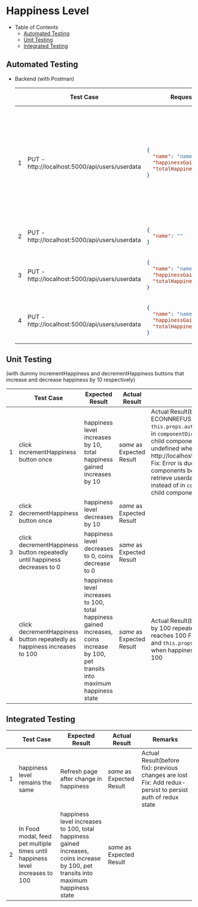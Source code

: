 # Happiness Level

- Table of Contents
  - [Automated Testing](#automated-testing)
  - [Unit Testing](#unit-testing)
  - [Integrated Testing](#integrated-testing)

## Automated Testing

- Backend (with Postman)

  <table>
  <thead>
  <tr>
  <th></th>
  <th>
  Test Case
  </th>
  <th>
  Request Body
  </th>
  <th>
  Expected Result
  </th>
  <th>
  Actual Result
  </th>
  <th>
  Remarks
  </th>
  </tr>
  </thead>

  <tr>
  <td>
  1
  </td>
  <td>
  PUT - http://localhost:5000/api/users/userdata
  </td>
  <td>

  ```json
  {
    "name": "name",
    "happinessGained": 23,
    "totalHappinessGained": 635
  }
  ```

  </td>
  <td>

  ```json
  {
    "date": "2020-07-25T04:19:44.112Z",
    "coins": 0,
    "petId": 0,
    "totalHappinessGained": 635,
    "happinessGained": 23,
    "tasks": 0,
    "subTasks": 0,
    "dateGuessed": "2020-06-24T05:34:37.850Z",
    "dateRescued": "2020-07-25T00:00:00.000Z",
    "bestTimeRescued": 7,
    "_id": "5f1bb371725fcc3948867bc0",
    "name": "name",
    "password": "$2a$10$hvT9gftR5cDWa0rXf/p/7OQp6kV89Ywaz5JXXdtLvOonTdE/TyCM2",
    "__v": 0
  }
  ```

  </td>
  <td>
  <i>same</i> as Expected Result
  </td>
  <td></td>
  </tr>

  <tr>
  <td>
  2
  </td>
  <td>
  PUT - http://localhost:5000/api/users/userdata
  </td>
  <td>

  ```json
  {
    "name": ""
  }
  ```

  </td>
  <td>

  ```json
  {
    "name": "Name is required"
  }
  ```

  </td>
  <td>
  <i>same</i> as Expected Result
  </td>
  <td></td>
  </tr>

  <tr>
  <td>
  3
  </td>
  <td>
  PUT - http://localhost:5000/api/users/userdata
  </td>
  <td>

  ```json
  {
    "name": "name",
    "happinessGained": -5,
    "totalHappinessGained": -42
  }
  ```

  </td>
  <td>

  ```json
  {
    "happinessGained": "Happiness gained is invalid",
    "totalHappinessGained": "Total Happpiness gained is invalid"
  }
  ```

  </td>
  <td>
  <i>same</i> as Expected Result
  </td>
  <td></td>
  </tr>

  <tr>
  <td>
  4
  </td>
  <td>
  PUT - http://localhost:5000/api/users/userdata
  </td>
  <td>

  ```json
  {
    "name": "nameibbikj",
    "happinessGained": 5,
    "totalHappinessGained": 42
  }
  ```

  </td>
  <td>

  ```json
  {
    "message": "Cannot update data of user with username nameibbikj. Maybe User was not found!"
  }
  ```

  </td>
  <td>
  <i>same</i> as Expected Result
  </td>
  <td></td>
  </tr>
  </table>

## Unit Testing

(with dummy incrementHappiness and decrementHappiness buttons that increase and decrease happiness by 10 respectively)

<table>
<thead>
<tr>
<th></th>
<th>
Test Case
</th>
<th>
Expected Result
</th>
<th>
Actual Result
</th>
<th>
Remarks
</th>
</tr>
</thead>

<tr>
<td>
1
</td>
<td>
click incrementHappiness button once
</td>
<td>
happiness level increases by 10, total happiness gained increases by 10
</td>
<td>
<i>same</i> as Expected Result
</td>
<td>
Actual Result(before fix): ECONNREFUSED error, <code>this.props.auth.user.name</code> is undefined in <code>componentDidMount</code> lifecycle method in child component and <code>req.body</code> is undefined when calling PUT http://localhost:5000/api/users/userdata
Fix: Error is due to rendering of children components before parent components, retrieve userdata directly after login instead of in <code>componentDidMount</code> when child component is rendered
</td>
</tr>

<tr>
<td>
2
</td>
<td>
click decrementHappiness button once

</td>
<td>
happiness level decreases by 10
</td>
<td>
<i>same</i> as Expected Result
</td>
<td></td>
</tr>

<tr>
<td>
3
</td>
<td>
click decrementHappiness button repeatedly until happiness decreases to 0
</td>
<td>
happiness level decreases to 0, coins decrease to 0
</td>
<td>
<i>same</i> as Expected Result
</td>
<td></td>
</tr>

<tr>
<td>
4
</td>
<td>
click decrementHappiness button repeatedly as happiness increases to 100
</td>
<td>
happiness level increases to 100, total happiness gained increases, coins increase by 100, pet transits into maximum happiness state
</td>
<td>
<i>same</i> as Expected Result
</td>
<td>
Actual Result(before fix): coins increase by 100 repeatedly after happiness level reaches 100
Fix: Compare <code>prevProps</code> and <code>this.props</code>, only increase coins when happiness level is not previously 100
</td>
</tr>
</table>

## Integrated Testing

<table>
<thead>
<tr>
<th></th>
<th>
Test Case
</th>
<th>
Expected Result
</th>
<th>
Actual Result
</th>
<th>
Remarks
</th>
</tr>
</thead>

<tr>
<td>
1
</td>
<td>
happiness level remains the same
</td>
<td>
Refresh page after change in happiness
</td>
<td>
<i>same</i> as Expected Result
</td>
<td>
Actual Result(before fix): previous changes are lost
Fix: Add redux-persist to persist auth of redux state
</td>
</tr>

<tr>
<td>
2
</td>
<td>
In Food modal, feed pet multiple times until happiness level increases to 100
</td>
<td>
happiness level increases to 100, total happiness gained increases, coins increase by 100, pet transits into maximum happiness state
</td>
<td>
<i>same</i> as Expected Result
</td>
<td></td>
</tr>
</table>
